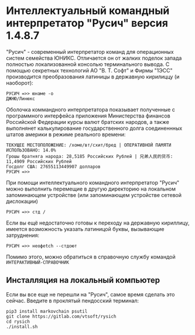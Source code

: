 # Интеллектуальный командный интерпретатор "Русич" версия 1.4.8.7
"Русич" - cовременный интерпретатор команд для операционных систем семейства ЮНИКС. Отличается он от жалких поделок запада полностью локализованной консолью терминального вывода. С помощью секретных технологий АО "В. Т. Софт" и Фирмы "1ЭСС" производится преобразования латиницы в державную кирилиццу (и наоборот):
```
РУСИЧ =>> юнаме -о
ДЖНЮ/Линюкс
```
Оболочка коммандного интерпретатора показывает полученные с программного интерфейса приложения Министерства финансов Российской Федерации курсы валют братских народов, а также выполнянет калькулирование государственного долга соединеннных штатов америки в режиме реального времени:
```
ТЕКУЩЕЕ МЕСТОПОЛОЖЕНИЕ: /хоме/вт/схит/бред | ОПЕРАТИВНОЙ ПАМЯТИ ИСПОЛЬЗОВАНО: 14.0%
Грошы братняга народа: 28,5185 Российских Рублей | 兄弟人民的货币: 11,4909 Российских Рублей
Госдолг США: 27655113449907 долларов
РУСИЧ =>>
```
При помощи интеллектуального командного интерпретатор "Русич" можно выполнить перемещие в другую директорию на локальном запоминающем устройстве (или запоминающем устройстве сетевой дислокации)
```
РУСИЧ =>> стд /
```
Если вы ещё недостаточно готовы к переходу на державную кириллицу, имеется возможность указать латиницой буквы, вызывающие затруднения:
```
РУСИЧ =>> неофеtch --стдоют
```
Помимо этого, можно обратиться в справочную службу командой `ИНТЕРАКТИВНЫЙ-СПРАВОЧНИК`

## Инсталляция на локальный компьютер
Если вы все еще не перешли на "Русич", самое время сделать это сейчас. Введите в проклятый пендосский терминал:
```
pip3 install markovchain psutil
git clone https://gitlab.com/vtsoft/rysich
cd rysich
./install.sh
```
